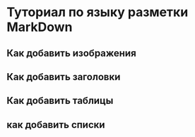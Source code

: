# Туториал по языку разметки MarkDown



## Как добавить изображения

## Как добавить заголовки

## Как добавить таблицы

## как добавить списки